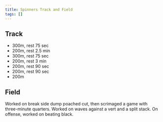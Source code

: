 ```yaml
---
title: Spinners Track and Field
tags: []
---
```


## Track

- 300m, rest 75 sec
- 200m, rest 2.5 min
- 300m, rest 75 sec
- 200m, rest 3 min
- 200m, rest 90 sec
- 200m, rest 90 sec
- 200m

## Field

Worked on break side dump poached cut, then scrimaged a game with three-minute quarters. Worked on waves against a vert and a split stack. On offense, worked on beating black.
